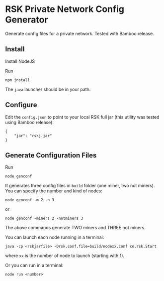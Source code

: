 # RSK Private Network Config Generator

Generate config files for a private network. Tested with Bamboo release.

## Install

Install NodeJS

Run
```
npm install
```

The `java` launcher should be in your path.

## Configure

Edit the `config.json` to point to your local RSK full jar (this utility was tested using Bamboo release):

```
{
	"jar": "rskj.jar"
}
```

## Generate Configuration Files

Run
```
node genconf
```

It generates three config files in `build` folder (one miner, two not miners). You can specify the number and kind
of nodes:

```
node genconf -m 2 -n 3
```
or
```
node genconf -miners 2 -notminers 3
```


The above commands generate TWO miners and THREE not miners.

You can launch each node running in a terminal:
```
java -cp <rskjarfile> -Drsk.conf.file=build/nodexx.conf co.rsk.Start
```

where `xx` is the number of node to launch (starting with 1).

Or you can run in a terminal:
```
node run <number>
```





